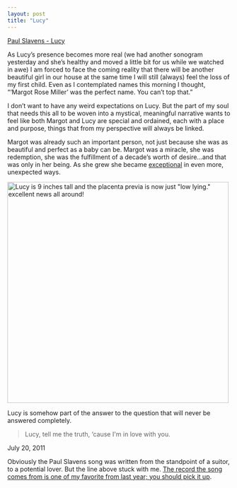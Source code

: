 ```yaml
---
layout: post
title: "Lucy"
---
```


<p class="media"><span class="audioplayer"><span id="audioplayer_1"><a href="http://2010.danielsjourney.com/files/12%20Lucy.mp3">Paul Slavens - Lucy</a></span></span></p>

As Lucy&rsquo;s presence becomes more real (we had another sonogram yesterday and she&rsquo;s healthy and moved a little bit for us while we watched in awe) I am forced to face the coming reality that there will be another beautiful girl in our house at the same time I will still (always) feel the loss of my first child. Even as I contemplated names this morning I thought, &ldquo;&lsquo;Margot Rose Miller&rsquo; was the perfect name. You can&rsquo;t top that.&rdquo; 

I don&rsquo;t want to have any weird expectations on Lucy. But the part of my soul that needs this all to be woven into a mystical, meaningful narrative wants to feel like both Margot and Lucy are special and ordained, each with a place and purpose, things that from my perspective will always be linked.

Margot was already such an important person, not just because she was as beautiful and perfect as a baby can be. Margot was a miracle, she was redemption, she was the fulfillment of a decade&rsquo;s worth of desire&hellip;and that was only in her being. As she grew she became [exceptional](http://2010.danielsjourney.com/2010/09/08/glue.html) in even more, unexpected ways.

<a href="http://www.flickr.com/photos/carissabyers/5954520607/" title="Lucy is 9 inches tall and the placenta previa is now just &quot;low lying.&quot; excellent news all around! by carissabyers, on Flickr"><img src="http://farm7.static.flickr.com/6028/5954520607_a8cc8ee16c.jpg" width="500" height="500" alt="Lucy is 9 inches tall and the placenta previa is now just &quot;low lying.&quot; excellent news all around!"></a>

Lucy is somehow part of the answer to the question that will never be answered completely.

> Lucy, tell me the truth, &lsquo;cause I'm in love with you.

<p class="date">July 20, 2011</p>

<p class="postscript">Obviously the Paul Slavens song was written from the standpoint of a suitor, to a potential lover. But the line above stuck with me. <a href="http://www.amazon.com/Alphabet-Girls-Vol-I/dp/B003MRM8RQ/">The record the song comes from is one of my favorite from last year; you should pick it up</a>.</p>



<script type="text/javascript">  
  $(function(){
    AudioPlayer.embed("audioplayer_1", {soundFile: "http://2010.danielsjourney.com/files/12%20Lucy.mp3",  
        titles: "Lucy",  
        artists: "Paul Slavens"});
  });
</script>